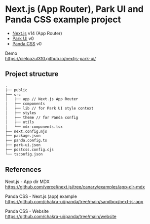 # Next.js (App Router), Park UI and Panda CSS example project

- [Next.js] v14 (App Router)
- [Park UI] v0
- [Panda CSS] v0

Demo  
<https://cieloazul310.github.io/nextjs-park-ui/>

## Project structure

```txt
.
├── public
├── src
│   ├── app // Next.js App Router 
│   ├── components
│   ├── lib // for Park UI style context
│   ├── styles
│   ├── theme // for Panda config
│   ├── utils
│   └── mdx-components.tsx
├── next.config.mjs
├── package.json
├── panda.config.ts
├── park-ui.json
├── postcss.config.cjs
└── tsconfig.json
```

## References

Next.js - App dir MDX  
<https://github.com/vercel/next.js/tree/canary/examples/app-dir-mdx>

Panda CSS - Next.js (app) example  
<https://github.com/chakra-ui/panda/tree/main/sandbox/next-js-app>

Panda CSS - Website  
<https://github.com/chakra-ui/panda/tree/main/website>

[Next.js]: https://nextjs.org/
[Park UI]: https://park-ui.com/
[Ark UI]: https://ark-ui.com/
[Panda CSS]: https://panda-css.com/
